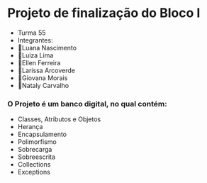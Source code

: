 # Projeto de finalização do Bloco I
- Turma 55
- Integrantes:
- 🌼Luana Nascimento
- 🌼Luiza Lima
- 🌼Ellen Ferreira
- 🌼Larissa Arcoverde
- 🌼Giovana Morais
- 🌼Nataly Carvalho

### O Projeto é um banco digital, no qual contém:
- Classes, Atributos e Objetos
- Herança 
- Encapsulamento
- Polimorfismo
- Sobrecarga 
- Sobreescrita
- Collections
- Exceptions
